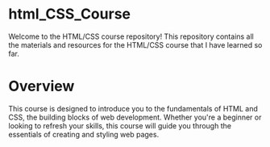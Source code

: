 # html_CSS_Course

 Welcome to the HTML/CSS course repository! This repository contains all the materials and resources for the HTML/CSS course that I have learned so far.

# Overview

 This course is designed to introduce you to the fundamentals of HTML and CSS, the building blocks of web development. Whether you're a beginner or looking to refresh your skills, this course will guide you through the essentials of creating and styling web pages.